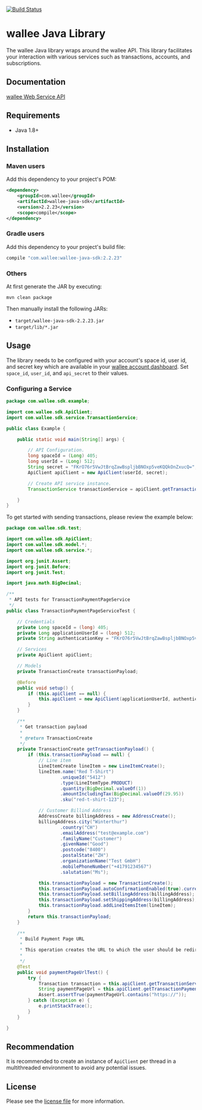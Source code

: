 [![Build Status](https://travis-ci.org/wallee-payment/java-sdk.svg?branch=master)](https://travis-ci.org/wallee-payment/java-sdk)

# wallee Java Library

The wallee Java library wraps around the wallee API. This library facilitates your interaction with various services such as transactions, accounts, and subscriptions.


## Documentation

[wallee Web Service API](https://app-wallee.com/doc/api/web-service)

## Requirements

- Java 1.8+

## Installation

### Maven users

Add this dependency to your project's POM:

```xml
<dependency>
    <groupId>com.wallee</groupId>
    <artifactId>wallee-java-sdk</artifactId>
    <version>2.2.23</version>
    <scope>compile</scope>
</dependency>
```

### Gradle users

Add this dependency to your project's build file:

```groovy
compile "com.wallee:wallee-java-sdk:2.2.23"
```

### Others

At first generate the JAR by executing:

```shell
mvn clean package
```

Then manually install the following JARs:

* `target/wallee-java-sdk-2.2.23.jar`
* `target/lib/*.jar`

## Usage
The library needs to be configured with your account's space id, user id, and secret key which are available in your [wallee
account dashboard](https://app-wallee.com/account/select). Set `space_id`, `user_id`, and `api_secret` to their values.

### Configuring a Service

```java
package com.wallee.sdk.example;

import com.wallee.sdk.ApiClient;
import com.wallee.sdk.service.TransactionService;

public class Example {

    public static void main(String[] args) {

        // API Configuration.
        long spaceId = (Long) 405;
        long userId = (Long) 512;
        String secret = "FKrO76r5VwJtBrqZawBspljbBNOxp5veKQQkOnZxucQ=";
        ApiClient apiClient = new ApiClient(userId, secret);

        // Create API service instance.
        TransactionService transactionService = apiClient.getTransactionService();

    }
}
```

To get started with sending transactions, please review the example below:

```java
package com.wallee.sdk.test;

import com.wallee.sdk.ApiClient;
import com.wallee.sdk.model.*;
import com.wallee.sdk.service.*;

import org.junit.Assert;
import org.junit.Before;
import org.junit.Test;

import java.math.BigDecimal;

/**
 * API tests for TransactionPaymentPageService
 */
public class TransactionPaymentPageServiceTest {

    // Credentials
    private Long spaceId = (long) 405;
    private Long applicationUserId = (long) 512;
    private String authenticationKey = "FKrO76r5VwJtBrqZawBspljbBNOxp5veKQQkOnZxucQ=";

    // Services
    private ApiClient apiClient;

    // Models
    private TransactionCreate transactionPayload;

    @Before
    public void setup() {
        if (this.apiClient == null) {
            this.apiClient = new ApiClient(applicationUserId, authenticationKey);
        }
    }

    /**
     * Get transaction payload
     *
     * @return TransactionCreate
     */
    private TransactionCreate getTransactionPayload() {
        if (this.transactionPayload == null) {
            // Line item
            LineItemCreate lineItem = new LineItemCreate();
            lineItem.name("Red T-Shirt")
                    .uniqueId("5412")
                    .type(LineItemType.PRODUCT)
                    .quantity(BigDecimal.valueOf(1))
                    .amountIncludingTax(BigDecimal.valueOf(29.95))
                    .sku("red-t-shirt-123");

            // Customer Billind Address
            AddressCreate billingAddress = new AddressCreate();
            billingAddress.city("Winterthur")
                    .country("CH")
                    .emailAddress("test@example.com")
                    .familyName("Customer")
                    .givenName("Good")
                    .postcode("8400")
                    .postalState("ZH")
                    .organizationName("Test GmbH")
                    .mobilePhoneNumber("+41791234567")
                    .salutation("Ms");

            this.transactionPayload = new TransactionCreate();
            this.transactionPayload.autoConfirmationEnabled(true).currency("CHF").language("en-US");
            this.transactionPayload.setBillingAddress(billingAddress);
            this.transactionPayload.setShippingAddress(billingAddress);
            this.transactionPayload.addLineItemsItem(lineItem);
        }
        return this.transactionPayload;
    }

    /**
     * Build Payment Page URL
     *
     * This operation creates the URL to which the user should be redirected to when the payment page should be used.
     *
     */
    @Test
    public void paymentPageUrlTest() {
        try {
            Transaction transaction = this.apiClient.getTransactionService().create(this.spaceId, this.getTransactionPayload());
            String paymentPageUrl = this.apiClient.getTransactionPaymentPageService.paymentPageUrl(spaceId, transaction.getId());
            Assert.assertTrue(paymentPageUrl.contains("https://"));
        } catch (Exception e) {
            e.printStackTrace();
        }
    }

}

```
## Recommendation

It is recommended to create an instance of `ApiClient` per thread in a multithreaded environment to avoid any potential issues.

## License

Please see the [license file](https://github.com/wallee-payment/java-sdk/blob/master/LICENSE) for more information.
